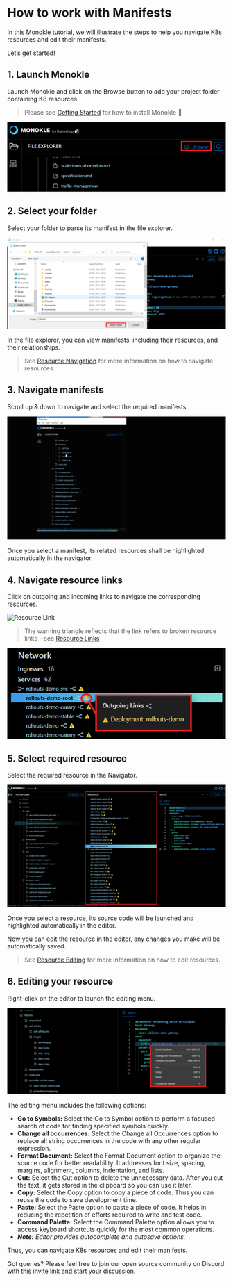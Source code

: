 # How to work with Manifests

In this Monokle tutorial, we will illustrate the steps to help you navigate K8s resources and edit their manifests. 

Let’s get started! 

## 1. Launch Monokle

Launch Monokle and click on the Browse button to add your project folder containing K8 resources. 

> Please see [Getting Started](../getting-started.md) for how to install Monokle 🚀

![Browse](img/browse-1.png)

## 2. Select your folder

Select your folder to parse its manifest in the file explorer. 

 ![Select Folder](img/select-folder-2.png)

In the file explorer, you can view manifests, including their resources, and their relationships.

> See [Resource Navigation](../resource-navigation.md) for more information on how to navigate resources.

## 3. Navigate manifests

Scroll up & down to navigate and select the required manifests. 

 ![File Explorer](img/file-explorer-3.gif)

Once you select a manifest, its related resources shall be highlighted automatically in the navigator. 

## 4. Navigate resource links

Click on outgoing and incoming links to navigate the corresponding resources. 

![Resource Link](img/resource-link-4.gif) 

> The warning triangle reflects that the link refers to broken resource links - see [Resource Links](../resource-navigation.md#resource-links)

 ![Broken Link](img/broken-link-5.png)

## 5. Select required resource

Select the required resource in the Navigator. 

 ![Resources](img/resources-6.png) 

Once you select a resource, its source code will be launched and highlighted automatically in the editor. 

Now you can edit the resource in the editor, any changes you make will be automatically saved.

> See [Resource Editing](../resource-editing.md) for more information on how to edit resources.

## 6. Editing your resource

Right-click on the editor to launch the editing menu.

 ![Command](img/command-7.png)

The editing menu includes the following options:

- **Go to Symbols:** Select the Go to Symbol option to perform a focused search of code for finding specified symbols quickly.
- **Change all occurrences:** Select the Change all Occurrences option to replace all string occurrences in the code with any other regular expression.
- **Format Document:** Select the Format Document option to organize the source code for better readability.  It addresses font size, spacing, margins, alignment, columns, indentation, and lists.
- **Cut:** Select the Cut option to delete the unnecessary data. After you cut the text, it gets stored in the clipboard so you can use it later.
- **Copy:** Select the Copy option to copy a piece of code. Thus you can reuse the code to save development time.
- **Paste:** Select the Paste option to paste a piece of code. It helps in reducing the repetition of efforts required to write and test code.
- **Command Palette:** Select the Command Palette option allows you to access keyboard shortcuts quickly for the most common operations.
- <em>**Note:** Editor provides autocomplete and autosave options.</em>

Thus, you can navigate K8s resources and edit their manifests.

Got queries? Please feel free to join our open source community on Discord with this [invite link](https://discord.gg/6zupCZFQbe) and start your discussion.

